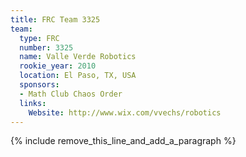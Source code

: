 ```yaml
---
title: FRC Team 3325
team:
  type: FRC
  number: 3325
  name: Valle Verde Robotics
  rookie_year: 2010
  location: El Paso, TX, USA
  sponsors:
  - Math Club Chaos Order
  links:
    Website: http://www.wix.com/vvechs/robotics
---
```


{% include remove_this_line_and_add_a_paragraph %}